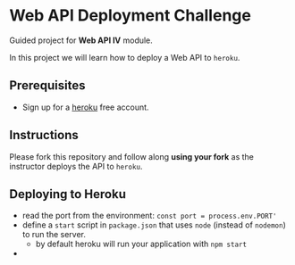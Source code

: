 # Web API Deployment Challenge

Guided project for **Web API IV** module.

In this project we will learn how to deploy a Web API to `heroku`.

## Prerequisites

- Sign up for a [heroku](https://www.heroku.com/) free account.

## Instructions

Please fork this repository and follow along **using your fork** as the instructor deploys the API to `heroku`.

## Deploying to Heroku

- read the port from the environment: `const port = process.env.PORT'`
- define a `start` script in `package.json` that uses `node` (instead of `nodemon`) to run the server.
  - by default heroku will run your application with `npm start`
-
